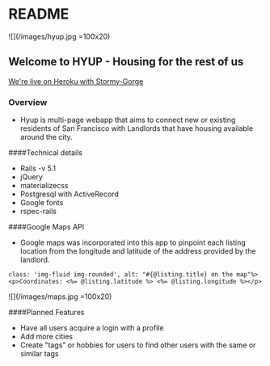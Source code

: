 # README

![](/images/hyup.jpg =100x20)

## Welcome to HYUP - Housing for the rest of us

[We're live on Heroku with Stormy-Gorge](https://stormy-gorge-29733.herokuapp.com/)

### Overview
- Hyup is multi-page webapp that aims to connect new or existing residents of San Francisco with Landlords that have housing available around the city.

####Technical details
* Rails -v 5.1
* jQuery
* materializecss
* Postgresql with ActiveRecord
* Google fonts
* rspec-rails


####Google Maps API
- Google maps was incorporated into this app to pinpoint each listing location from the longitude and latitude of the address provided by the landlord.


```<%= image_tag "http://maps.googleapis.com/maps/api/staticmap?center=#{@listing.latitude},#{@listing.longitude}&markers=#{@listing.latitude},#{@listing.longitude}&zoom=15&size=250x250&key=AIzaSyA4BHW3txEdqfxzdTlPwaHsYRSZbfeIcd8",
class: 'img-fluid img-rounded', alt: "#{@listing.title} on the map"%>
<p>Coordinates: <%= @listing.latitude %> <%= @listing.longitude %></p>
```

![](/images/maps.jpg =100x20)

####Planned Features
- Have all users acquire a login with a profile
- Add more cities
- Create "tags" or hobbies for users to find other users with the same or similar tags
